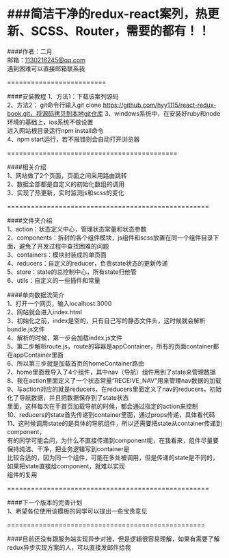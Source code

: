 ###简洁干净的redux-react案列，热更新、SCSS、Router，需要的都有！！
==========================================

####作者：二月  
邮箱：1130216245@qq.com  
遇到困难可以直接邮箱联系我

=========================

####安装教程
1、方法1：下载该案列源码  
2、方法2： git命令行输入git clone https://github.com/hyy1115/react-redux-book.git，将源码拷贝到本地git仓库
3、windows系统中，在安装好ruby和node环境的基础上，ios系统不做设置  
进入网站根目录运行npm install命令  
4、npm start运行，若不报错则会自动打开浏览器  

===========================================

####相关介绍  
1、网站做了2个页面，页面之间采用路由跳转  
2、数据全部都是自定义的初始化数组的调用  
3、实现了热更新，实时监测js和scss的变化  


===================================================

####文件夹介绍  
1、action：状态定义中心，管理状态常量和状态参数  
2、components：拆封的各个组件模块，js组件和scss放置在同一个组件目录下面，避免了开发过程中查找困难的问题  
3、containers：模块封装成的单页面  
4、reducers：自定义的reducer，负责state状态的更新传递  
5、store：state的总控制中心，所有state归他管  
6、utils：自定义的一些插件和常量  

####单向数据流简介  
1、打开一个网页，输入localhost:3000  
2、网站就会进入index.html  
3、初始化之前，index是空的，只有自己写的静态文件头，这时候就会解析bundle.js文件  
4、解析的时候，第一步会加载index.js文件  
5、第二步解析route.js，route的容器是appContainer，所有的页面container都在appContainer里面  
6、所以第三步就是加载首页的homeContainer路由  
7、home里面我导入了4个组件，其中nav（导航）组件用到了state来管理数据  
8、我在action里面定义了一个状态常量“RECEIVE_NAV”用来管理nav数据的加载  
9、与action对应的就是reducers，在reducers里面定义了nav的reducers，初始化了导航数据，并且把数据保存到了state状态  
里面，这样每次在手首页加载导航的时候，都会通过指定的action来控制  
10、reducers的state首先传递到container里面，通过props传递，具体看代码  
11、这时候调用state的是具体的导航组件，所以还需要把state从container传递到component，  
有的同学可能会问，为什么不直接传递到component呢，在我看来，组件尽量要保持纯洁、干净，把业务逻辑写到container是  
比较合适的，因为同一个组件，可能在多处被调用，但是传递的state是不同的，如果把state直接给component，就难以实现  
组件的复用

===================================================

####下一个版本的完善计划  
1、希望各位使用该模板的同学可以提出一些宝贵意见  

==================================================

####目前还没有跟服务端实现异步对接，但是逻辑很容易理解，如果有需要了解redux异步实现方案的人，可以直接发邮件给我